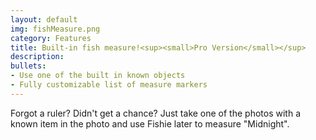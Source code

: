 ```yaml
---
layout: default
img: fishMeasure.png
category: Features
title: Built-in fish measure!<sup><small>Pro Version</small></sup>
description: 
bullets:
- Use one of the built in known objects
- Fully customizable list of measure markers
---
```

Forgot a ruler? Didn't get a chance? Just take one of the photos with a known item in the photo and use Fishie later to measure "Midnight".